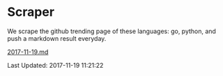 # Scraper

We scrape the github trending page of these languages: go, python, and push a markdown result everyday.

[2017-11-19.md](https://github.com/borays/Scraper/blob/master/2017-11-19.md)

Last Updated: 2017-11-19 11:21:22